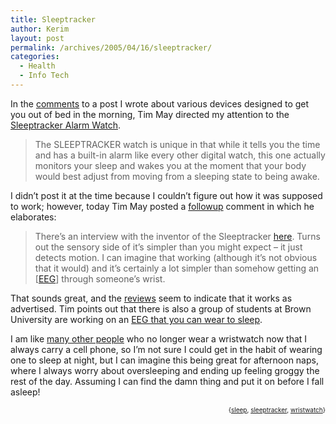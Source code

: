 ```yaml
---
title: Sleeptracker
author: Kerim
layout: post
permalink: /archives/2005/04/16/sleeptracker/
categories:
  - Health
  - Info Tech
---
```

In the <a href="http://test.oxus.net/archives/2005/03/25/snooze/#comment-5417" onclick="_gaq.push(['_trackEvent', 'outbound-article', 'http://test.oxus.net/archives/2005/03/25/snooze/#comment-5417', 'comments']);" >comments</a> to a post I wrote about various devices designed to get you out of bed in the morning, Tim May directed my attention to the <a href="http://www.gearlive.com/index.php/news/article/sleeptracker_watch_review_03221147/" onclick="_gaq.push(['_trackEvent', 'outbound-article', 'http://www.gearlive.com/index.php/news/article/sleeptracker_watch_review_03221147/', 'Sleeptracker Alarm Watch']);" >Sleeptracker Alarm Watch</a>.

> The SLEEPTRACKER watch is unique in that while it tells you the time and has a built-in alarm like every other digital watch, this one actually monitors your sleep and wakes you at the moment that your body would best adjust from moving from a sleeping state to being awake.

I didn&#8217;t post it at the time because I couldn&#8217;t figure out how it was supposed to work; however, today Tim May posted a <a href="http://test.oxus.net/archives/2005/03/25/snooze/#comment-8922" onclick="_gaq.push(['_trackEvent', 'outbound-article', 'http://test.oxus.net/archives/2005/03/25/snooze/#comment-8922', 'followup']);" >followup</a> comment in which he elaborates:

> There’s an interview with the inventor of the Sleeptracker <a href="http://www.gearlive.com/index.php/news/article/interview_with_lee_loree_sleeptracker_inventor_04131225/" onclick="_gaq.push(['_trackEvent', 'outbound-article', 'http://www.gearlive.com/index.php/news/article/interview_with_lee_loree_sleeptracker_inventor_04131225/', 'here']);" >here</a>. Turns out the sensory side of it’s simpler than you might expect &#8211; it just detects motion. I can imagine that working (although it’s not obvious that it would) and it’s certainly a lot simpler than somehow getting an [<a href="http://www.google.com/search?q=define:eeg&#038;ie=UTF-8&#038;oe=UTF-8" onclick="_gaq.push(['_trackEvent', 'outbound-article', 'http://www.google.com/search?q=define:eeg&ie=UTF-8&oe=UTF-8', 'EEG']);" >EEG</a>] through someone’s wrist.

That sounds great, and the <a href="http://www.gizmodo.com/gadgets/gadgets/clocks-and-watches/sleepwatcher-alarm-watch-reviewed-verdict-fantastic-037050.php" onclick="_gaq.push(['_trackEvent', 'outbound-article', 'http://www.gizmodo.com/gadgets/gadgets/clocks-and-watches/sleepwatcher-alarm-watch-reviewed-verdict-fantastic-037050.php', 'reviews']);" >reviews</a> seem to indicate that it works as advertised. Tim points out that there is also a group of students at Brown University are working on an <a href="http://www.newscientist.com/channel/mech-tech/mg18624956.600" onclick="_gaq.push(['_trackEvent', 'outbound-article', 'http://www.newscientist.com/channel/mech-tech/mg18624956.600', 'EEG that you can wear to sleep']);" >EEG that you can wear to sleep</a>.

I am like <a href="http://www.engadget.com/entry/1234000107038796/" onclick="_gaq.push(['_trackEvent', 'outbound-article', 'http://www.engadget.com/entry/1234000107038796/', 'many other people']);" >many other people</a> who no longer wear a wristwatch now that I always carry a cell phone, so I&#8217;m not sure I could get in the habit of wearing one to sleep at night, but I can imagine this being great for afternoon naps, where I always worry about oversleeping and ending up feeling groggy the rest of the day. Assuming I can find the damn thing and put it on before I fall asleep!

<div style="text-align:right;">
  <span style="font-size:x-small;">{<a href="http://technorati.com/tag/sleep" onclick="_gaq.push(['_trackEvent', 'outbound-article', 'http://technorati.com/tag/sleep', 'sleep']);"  rel="tag">sleep</a>, <a href="http://technorati.com/tag/sleeptracker" onclick="_gaq.push(['_trackEvent', 'outbound-article', 'http://technorati.com/tag/sleeptracker', 'sleeptracker']);"  rel="tag">sleeptracker</a>, <a href="http://technorati.com/tag/wristwatch" onclick="_gaq.push(['_trackEvent', 'outbound-article', 'http://technorati.com/tag/wristwatch', 'wristwatch']);"  rel="tag">wristwatch</a>}</span>


